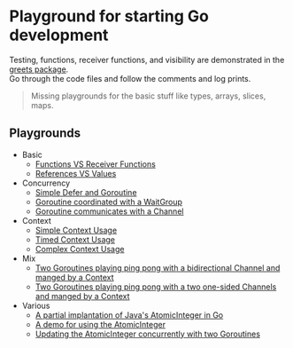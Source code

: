 # Playground for starting Go development

Testing, functions, receiver functions, and visibility are demonstrated in the [greets package][0].</br>
Go through the code files and follow the comments and log prints.

> Missing playgrounds for the basic stuff like types, arrays, slices, maps.

## Playgrounds

- Basic
  - [Functions VS Receiver Functions][1]
  - [References VS Values][2]
- Concurrency
  - [Simple Defer and Goroutine][3]
  - [Goroutine coordinated with a WaitGroup][4]
  - [Goroutine communicates with a Channel][5]
- Context
  - [Simple Context Usage][6]
  - [Timed Context Usage][7]
  - [Complex Context Usage][8]
- Mix
  - [Two Goroutines playing ping pong with a bidirectional Channel and manged by a Context][9]
  - [Two Goroutines playing ping pong with a two one-sided Channels and manged by a Context][10]
- Various
  - [A partial implantation of Java's AtomicInteger in Go][11]
  - [A demo for using the AtomicInteger][12]
  - [Updating the AtomicInteger concurrently with two Goroutines][13]

<!-- REFS -->
[0]: https://github.com/TomerFi/lets-go-go/tree/main/greets
[1]: https://github.com/TomerFi/lets-go-go/blob/main/playground/funcVsRecFunc.go#L14
[2]: https://github.com/TomerFi/lets-go-go/blob/main/playground/refVsValue.go#L28
[3]: https://github.com/TomerFi/lets-go-go/blob/main/playground/goroutineAndDefer.go#L37
[4]: https://github.com/TomerFi/lets-go-go/blob/main/playground/goroutineAndDefer.go#L47
[5]: https://github.com/TomerFi/lets-go-go/blob/main/playground/goroutineAndDefer.go#L62
[6]: https://github.com/TomerFi/lets-go-go/blob/main/playground/contextUsage.go#L53
[7]: https://github.com/TomerFi/lets-go-go/blob/main/playground/contextUsage.go#L77
[8]: https://github.com/TomerFi/lets-go-go/blob/main/playground/contextUsage.go#L96
[9]: https://github.com/TomerFi/lets-go-go/blob/main/playground/mix.go#L58
[10]: https://github.com/TomerFi/lets-go-go/blob/main/playground/mix.go#L84
[11]: https://github.com/TomerFi/lets-go-go/blob/main/playground/atomicInteger.go#L30
[12]: https://github.com/TomerFi/lets-go-go/blob/main/playground/atomicInteger.go#L116
[13]: https://github.com/TomerFi/lets-go-go/blob/main/playground/atomicInteger.go#L162

